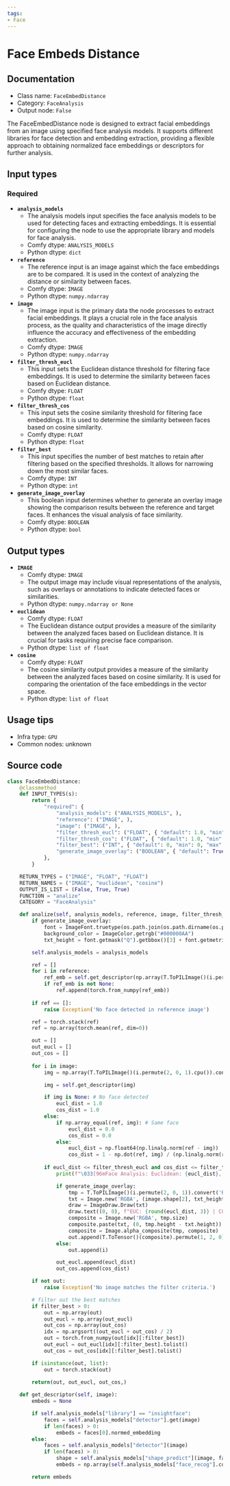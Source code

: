 ```yaml
---
tags:
- Face
---
```


# Face Embeds Distance
## Documentation
- Class name: `FaceEmbedDistance`
- Category: `FaceAnalysis`
- Output node: `False`

The FaceEmbedDistance node is designed to extract facial embeddings from an image using specified face analysis models. It supports different libraries for face detection and embedding extraction, providing a flexible approach to obtaining normalized face embeddings or descriptors for further analysis.
## Input types
### Required
- **`analysis_models`**
    - The analysis models input specifies the face analysis models to be used for detecting faces and extracting embeddings. It is essential for configuring the node to use the appropriate library and models for face analysis.
    - Comfy dtype: `ANALYSIS_MODELS`
    - Python dtype: `dict`
- **`reference`**
    - The reference input is an image against which the face embeddings are to be compared. It is used in the context of analyzing the distance or similarity between faces.
    - Comfy dtype: `IMAGE`
    - Python dtype: `numpy.ndarray`
- **`image`**
    - The image input is the primary data the node processes to extract facial embeddings. It plays a crucial role in the face analysis process, as the quality and characteristics of the image directly influence the accuracy and effectiveness of the embedding extraction.
    - Comfy dtype: `IMAGE`
    - Python dtype: `numpy.ndarray`
- **`filter_thresh_eucl`**
    - This input sets the Euclidean distance threshold for filtering face embeddings. It is used to determine the similarity between faces based on Euclidean distance.
    - Comfy dtype: `FLOAT`
    - Python dtype: `float`
- **`filter_thresh_cos`**
    - This input sets the cosine similarity threshold for filtering face embeddings. It is used to determine the similarity between faces based on cosine similarity.
    - Comfy dtype: `FLOAT`
    - Python dtype: `float`
- **`filter_best`**
    - This input specifies the number of best matches to retain after filtering based on the specified thresholds. It allows for narrowing down the most similar faces.
    - Comfy dtype: `INT`
    - Python dtype: `int`
- **`generate_image_overlay`**
    - This boolean input determines whether to generate an overlay image showing the comparison results between the reference and target faces. It enhances the visual analysis of face similarity.
    - Comfy dtype: `BOOLEAN`
    - Python dtype: `bool`
## Output types
- **`IMAGE`**
    - Comfy dtype: `IMAGE`
    - The output image may include visual representations of the analysis, such as overlays or annotations to indicate detected faces or similarities.
    - Python dtype: `numpy.ndarray or None`
- **`euclidean`**
    - Comfy dtype: `FLOAT`
    - The Euclidean distance output provides a measure of the similarity between the analyzed faces based on Euclidean distance. It is crucial for tasks requiring precise face comparison.
    - Python dtype: `list of float`
- **`cosine`**
    - Comfy dtype: `FLOAT`
    - The cosine similarity output provides a measure of the similarity between the analyzed faces based on cosine similarity. It is used for comparing the orientation of the face embeddings in the vector space.
    - Python dtype: `list of float`
## Usage tips
- Infra type: `GPU`
- Common nodes: unknown


## Source code
```python
class FaceEmbedDistance:
    @classmethod
    def INPUT_TYPES(s):
        return {
            "required": {
                "analysis_models": ("ANALYSIS_MODELS", ),
                "reference": ("IMAGE", ),
                "image": ("IMAGE", ),
                "filter_thresh_eucl": ("FLOAT", { "default": 1.0, "min": 0.001, "max": 2.0, "step": 0.001 }),
                "filter_thresh_cos": ("FLOAT", { "default": 1.0, "min": 0.001, "max": 2.0, "step": 0.001 }),
                "filter_best": ("INT", { "default": 0, "min": 0, "max": 4096, "step": 1 }),
                "generate_image_overlay": ("BOOLEAN", { "default": True }),
            },
        }

    RETURN_TYPES = ("IMAGE", "FLOAT", "FLOAT")
    RETURN_NAMES = ("IMAGE", "euclidean", "cosine")
    OUTPUT_IS_LIST = (False, True, True)
    FUNCTION = "analize"
    CATEGORY = "FaceAnalysis"

    def analize(self, analysis_models, reference, image, filter_thresh_eucl=1.0, filter_thresh_cos=1.0, filter_best=0, generate_image_overlay=True):
        if generate_image_overlay:
            font = ImageFont.truetype(os.path.join(os.path.dirname(os.path.realpath(__file__)), "Inconsolata.otf"), 32)
            background_color = ImageColor.getrgb("#000000AA")
            txt_height = font.getmask("Q").getbbox()[3] + font.getmetrics()[1]

        self.analysis_models = analysis_models

        ref = []
        for i in reference:
            ref_emb = self.get_descriptor(np.array(T.ToPILImage()(i.permute(2, 0, 1).cpu()).convert('RGB')))
            if ref_emb is not None:
                ref.append(torch.from_numpy(ref_emb))
        
        if ref == []:
            raise Exception('No face detected in reference image')

        ref = torch.stack(ref)
        ref = np.array(torch.mean(ref, dim=0))

        out = []
        out_eucl = []
        out_cos = []
        
        for i in image:
            img = np.array(T.ToPILImage()(i.permute(2, 0, 1).cpu()).convert('RGB'))

            img = self.get_descriptor(img)

            if img is None: # No face detected
                eucl_dist = 1.0
                cos_dist = 1.0
            else:
                if np.array_equal(ref, img): # Same face
                    eucl_dist = 0.0
                    cos_dist = 0.0
                else:
                    eucl_dist = np.float64(np.linalg.norm(ref - img))
                    cos_dist = 1 - np.dot(ref, img) / (np.linalg.norm(ref) * np.linalg.norm(img))
            
            if eucl_dist <= filter_thresh_eucl and cos_dist <= filter_thresh_cos:
                print(f"\033[96mFace Analysis: Euclidean: {eucl_dist}, Cosine: {cos_dist}\033[0m")

                if generate_image_overlay:
                    tmp = T.ToPILImage()(i.permute(2, 0, 1)).convert('RGBA')
                    txt = Image.new('RGBA', (image.shape[2], txt_height), color=background_color)
                    draw = ImageDraw.Draw(txt)
                    draw.text((0, 0), f"EUC: {round(eucl_dist, 3)} | COS: {round(cos_dist, 3)}", font=font, fill=(255, 255, 255, 255))
                    composite = Image.new('RGBA', tmp.size)
                    composite.paste(txt, (0, tmp.height - txt.height))
                    composite = Image.alpha_composite(tmp, composite)
                    out.append(T.ToTensor()(composite).permute(1, 2, 0))
                else:
                    out.append(i)

                out_eucl.append(eucl_dist)
                out_cos.append(cos_dist)

        if not out:
            raise Exception('No image matches the filter criteria.')

        # filter out the best matches
        if filter_best > 0:
            out = np.array(out)
            out_eucl = np.array(out_eucl)
            out_cos = np.array(out_cos)
            idx = np.argsort((out_eucl + out_cos) / 2)
            out = torch.from_numpy(out[idx][:filter_best])
            out_eucl = out_eucl[idx][:filter_best].tolist()
            out_cos = out_cos[idx][:filter_best].tolist()

        if isinstance(out, list):
            out = torch.stack(out)

        return(out, out_eucl, out_cos,)
    
    def get_descriptor(self, image):
        embeds = None

        if self.analysis_models["library"] == "insightface":
            faces = self.analysis_models["detector"].get(image)
            if len(faces) > 0:
                embeds = faces[0].normed_embedding
        else:
            faces = self.analysis_models["detector"](image)
            if len(faces) > 0:
                shape = self.analysis_models["shape_predict"](image, faces[0])
                embeds = np.array(self.analysis_models["face_recog"].compute_face_descriptor(image, shape))

        return embeds

```
